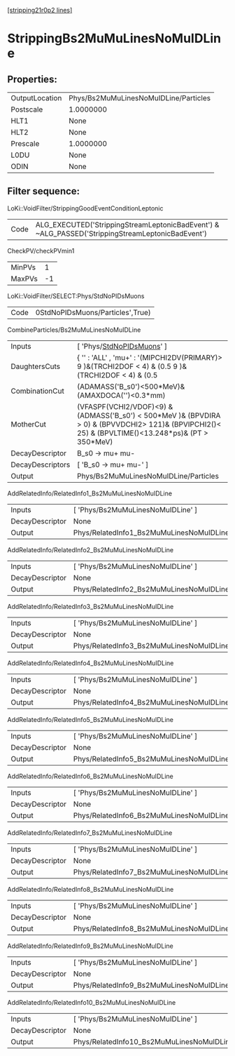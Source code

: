 [[stripping21r0p2 lines]](./stripping21r0p2-index)

# StrippingBs2MuMuLinesNoMuIDLine

## Properties:

|                |                                       |
|----------------|---------------------------------------|
| OutputLocation | Phys/Bs2MuMuLinesNoMuIDLine/Particles |
| Postscale      | 1.0000000                             |
| HLT1           | None                                  |
| HLT2           | None                                  |
| Prescale       | 1.0000000                             |
| L0DU           | None                                  |
| ODIN           | None                                  |

## Filter sequence:

LoKi::VoidFilter/StrippingGoodEventConditionLeptonic

|      |                                                                                                  |
|------|--------------------------------------------------------------------------------------------------|
| Code | ALG_EXECUTED('StrippingStreamLeptonicBadEvent') & ~ALG_PASSED('StrippingStreamLeptonicBadEvent') |

CheckPV/checkPVmin1

|        |     |
|--------|-----|
| MinPVs | 1   |
| MaxPVs | -1  |

LoKi::VoidFilter/SELECT:Phys/StdNoPIDsMuons

|      |                                  |
|------|----------------------------------|
| Code | 0StdNoPIDsMuons/Particles',True) |

CombineParticles/Bs2MuMuLinesNoMuIDLine

|                  |                                                                                                                                                              |
|------------------|--------------------------------------------------------------------------------------------------------------------------------------------------------------|
| Inputs           | [ 'Phys/[StdNoPIDsMuons](./stripping21r0p2-commonparticles-stdnopidsmuons)' ]                                                                              |
| DaughtersCuts    | { '' : 'ALL' , 'mu+' : '(MIPCHI2DV(PRIMARY)\> 9 )&(TRCHI2DOF \< 4) & (0.5 9 )&(TRCHI2DOF \< 4) & (0.5                                                        |
| CombinationCut   | (ADAMASS('B_s0')\<500\*MeV)& (AMAXDOCA('')\<0.3\*mm)                                                                                                         |
| MotherCut        | (VFASPF(VCHI2/VDOF)\<9) & (ADMASS('B_s0') \< 500\*MeV )& (BPVDIRA \> 0) & (BPVVDCHI2\> 121)& (BPVIPCHI2()\< 25) & (BPVLTIME()\<13.248\*ps)& (PT \> 350\*MeV) |
| DecayDescriptor  | B_s0 -\> mu+ mu-                                                                                                                                             |
| DecayDescriptors | [ 'B_s0 -\> mu+ mu-' ]                                                                                                                                     |
| Output           | Phys/Bs2MuMuLinesNoMuIDLine/Particles                                                                                                                        |

AddRelatedInfo/RelatedInfo1_Bs2MuMuLinesNoMuIDLine

|                 |                                                    |
|-----------------|----------------------------------------------------|
| Inputs          | [ 'Phys/Bs2MuMuLinesNoMuIDLine' ]                |
| DecayDescriptor | None                                               |
| Output          | Phys/RelatedInfo1_Bs2MuMuLinesNoMuIDLine/Particles |

AddRelatedInfo/RelatedInfo2_Bs2MuMuLinesNoMuIDLine

|                 |                                                    |
|-----------------|----------------------------------------------------|
| Inputs          | [ 'Phys/Bs2MuMuLinesNoMuIDLine' ]                |
| DecayDescriptor | None                                               |
| Output          | Phys/RelatedInfo2_Bs2MuMuLinesNoMuIDLine/Particles |

AddRelatedInfo/RelatedInfo3_Bs2MuMuLinesNoMuIDLine

|                 |                                                    |
|-----------------|----------------------------------------------------|
| Inputs          | [ 'Phys/Bs2MuMuLinesNoMuIDLine' ]                |
| DecayDescriptor | None                                               |
| Output          | Phys/RelatedInfo3_Bs2MuMuLinesNoMuIDLine/Particles |

AddRelatedInfo/RelatedInfo4_Bs2MuMuLinesNoMuIDLine

|                 |                                                    |
|-----------------|----------------------------------------------------|
| Inputs          | [ 'Phys/Bs2MuMuLinesNoMuIDLine' ]                |
| DecayDescriptor | None                                               |
| Output          | Phys/RelatedInfo4_Bs2MuMuLinesNoMuIDLine/Particles |

AddRelatedInfo/RelatedInfo5_Bs2MuMuLinesNoMuIDLine

|                 |                                                    |
|-----------------|----------------------------------------------------|
| Inputs          | [ 'Phys/Bs2MuMuLinesNoMuIDLine' ]                |
| DecayDescriptor | None                                               |
| Output          | Phys/RelatedInfo5_Bs2MuMuLinesNoMuIDLine/Particles |

AddRelatedInfo/RelatedInfo6_Bs2MuMuLinesNoMuIDLine

|                 |                                                    |
|-----------------|----------------------------------------------------|
| Inputs          | [ 'Phys/Bs2MuMuLinesNoMuIDLine' ]                |
| DecayDescriptor | None                                               |
| Output          | Phys/RelatedInfo6_Bs2MuMuLinesNoMuIDLine/Particles |

AddRelatedInfo/RelatedInfo7_Bs2MuMuLinesNoMuIDLine

|                 |                                                    |
|-----------------|----------------------------------------------------|
| Inputs          | [ 'Phys/Bs2MuMuLinesNoMuIDLine' ]                |
| DecayDescriptor | None                                               |
| Output          | Phys/RelatedInfo7_Bs2MuMuLinesNoMuIDLine/Particles |

AddRelatedInfo/RelatedInfo8_Bs2MuMuLinesNoMuIDLine

|                 |                                                    |
|-----------------|----------------------------------------------------|
| Inputs          | [ 'Phys/Bs2MuMuLinesNoMuIDLine' ]                |
| DecayDescriptor | None                                               |
| Output          | Phys/RelatedInfo8_Bs2MuMuLinesNoMuIDLine/Particles |

AddRelatedInfo/RelatedInfo9_Bs2MuMuLinesNoMuIDLine

|                 |                                                    |
|-----------------|----------------------------------------------------|
| Inputs          | [ 'Phys/Bs2MuMuLinesNoMuIDLine' ]                |
| DecayDescriptor | None                                               |
| Output          | Phys/RelatedInfo9_Bs2MuMuLinesNoMuIDLine/Particles |

AddRelatedInfo/RelatedInfo10_Bs2MuMuLinesNoMuIDLine

|                 |                                                     |
|-----------------|-----------------------------------------------------|
| Inputs          | [ 'Phys/Bs2MuMuLinesNoMuIDLine' ]                 |
| DecayDescriptor | None                                                |
| Output          | Phys/RelatedInfo10_Bs2MuMuLinesNoMuIDLine/Particles |
